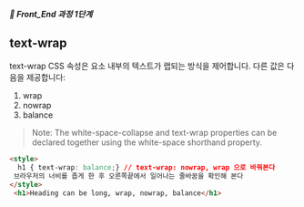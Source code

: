 ##### 🍑  Front_End 과정 1단계 


## text-wrap

text-wrap CSS 속성은 요소 내부의 텍스트가 랩되는 방식을 제어합니다. 다른 값은 다음을 제공합니다:
1. wrap
2. nowrap
3. balance

>Note: The white-space-collapse and text-wrap properties can be declared together using the white-space shorthand property.

```html
<style>
  h1 { text-wrap: balance;} // text-wrap: nowrap, wrap 으로 바꿔본다
 브라우저의 너비를 좁게 한 후 오른쪽끝에서 일어나는 줄바꿈을 확인해 본다 
</style>
 <h1>Heading can be long, wrap, nowrap, balance</h1>
```
